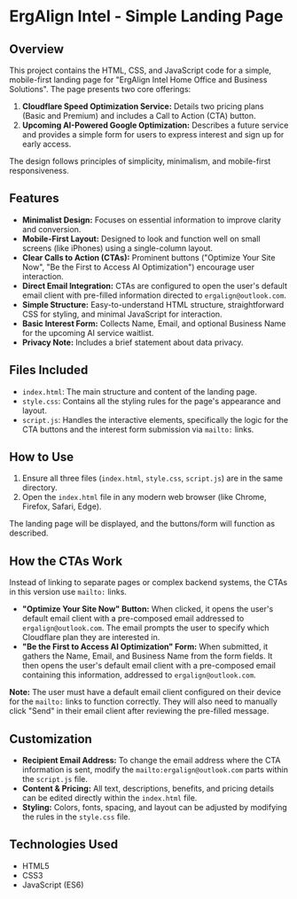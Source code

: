 # ErgAlign Intel - Simple Landing Page

## Overview

This project contains the HTML, CSS, and JavaScript code for a simple, mobile-first landing page for "ErgAlign Intel Home Office and Business Solutions". The page presents two core offerings:

1.  **Cloudflare Speed Optimization Service:** Details two pricing plans (Basic and Premium) and includes a Call to Action (CTA) button.
2.  **Upcoming AI-Powered Google Optimization:** Describes a future service and provides a simple form for users to express interest and sign up for early access.

The design follows principles of simplicity, minimalism, and mobile-first responsiveness.

## Features

* **Minimalist Design:** Focuses on essential information to improve clarity and conversion.
* **Mobile-First Layout:** Designed to look and function well on small screens (like iPhones) using a single-column layout.
* **Clear Calls to Action (CTAs):** Prominent buttons ("Optimize Your Site Now", "Be the First to Access AI Optimization") encourage user interaction.
* **Direct Email Integration:** CTAs are configured to open the user's default email client with pre-filled information directed to `ergalign@outlook.com`.
* **Simple Structure:** Easy-to-understand HTML structure, straightforward CSS for styling, and minimal JavaScript for interaction.
* **Basic Interest Form:** Collects Name, Email, and optional Business Name for the upcoming AI service waitlist.
* **Privacy Note:** Includes a brief statement about data privacy.

## Files Included

* `index.html`: The main structure and content of the landing page.
* `style.css`: Contains all the styling rules for the page's appearance and layout.
* `script.js`: Handles the interactive elements, specifically the logic for the CTA buttons and the interest form submission via `mailto:` links.

## How to Use

1.  Ensure all three files (`index.html`, `style.css`, `script.js`) are in the same directory.
2.  Open the `index.html` file in any modern web browser (like Chrome, Firefox, Safari, Edge).

The landing page will be displayed, and the buttons/form will function as described.

## How the CTAs Work

Instead of linking to separate pages or complex backend systems, the CTAs in this version use `mailto:` links.

* **"Optimize Your Site Now" Button:** When clicked, it opens the user's default email client with a pre-composed email addressed to `ergalign@outlook.com`. The email prompts the user to specify which Cloudflare plan they are interested in.
* **"Be the First to Access AI Optimization" Form:** When submitted, it gathers the Name, Email, and Business Name from the form fields. It then opens the user's default email client with a pre-composed email containing this information, addressed to `ergalign@outlook.com`.

**Note:** The user must have a default email client configured on their device for the `mailto:` links to function correctly. They will also need to manually click "Send" in their email client after reviewing the pre-filled message.

## Customization

* **Recipient Email Address:** To change the email address where the CTA information is sent, modify the `mailto:ergalign@outlook.com` parts within the `script.js` file.
* **Content & Pricing:** All text, descriptions, benefits, and pricing details can be edited directly within the `index.html` file.
* **Styling:** Colors, fonts, spacing, and layout can be adjusted by modifying the rules in the `style.css` file.

## Technologies Used

* HTML5
* CSS3
* JavaScript (ES6)
